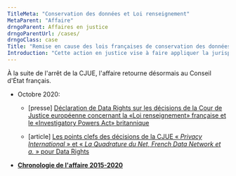 ```yaml
---
TitleMeta: "Conservation des données et Loi renseignement"
MetaParent: "Affaire"
drngoParent: Affaires en justice
drngoParentUrl: /cases/
drngoClass: case 
Title: "Remise en cause des lois françaises de conservation des données et de surveillance et la loi renseignement de 2015"
Introduction: "Cette action en justice vise à faire appliquer la jurisprudence de la Cour de justice de l'UE sur la conservation généralisée de données et l'analyse en temps réel."
---
```


À la suite de l'arrêt de la CJUE, l'affaire retourne désormais au Conseil d'État français. 


 - Octobre 2020:
 
     * [presse] [Déclaration de Data Rights sur les décisions de la Cour de Justice européenne concernant la «Loi renseignement» française et le «Investigatory Powers Act» britannique](/news/2020-10-06-eucj-mass-surveillance-data-retention/)

      * [article] [Les points clefs des décisions de la CJUE «&nbsp;<em>Privacy International</em>&nbsp;» et «&nbsp;<em>La Quadrature du Net, French Data Network et a.</em>&nbsp;» pour Data Rights](2020-10-eucj-takeaways)

 - **[Chronologie de l'affaire 2015-2020](timeline)**


